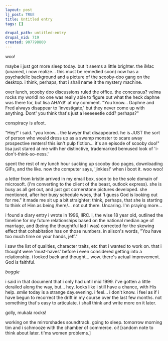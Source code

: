 ```yaml
--- 
layout: post
lj_post: TRUE
title: Untitled entry
tags: []

drupal_path: untitled-entry
drupal_nid: 719
created: 907798800
---
```

woo!

maybe i just got more  sleep today. but it seems a little brighter. the iMac (unamed, i now realize... this must be remedied soon) now has a psychadelic background and a picture of the scooby-doo gang on the desktop. i think, perhaps, that i shall name it the mystery machine.

over lunch, scooby doo discussions ruled the office. the concensus? velma rocks my world! no one was really able to figure out what the heck daphne was there for, but lisa AHA'd!' at my comment. "You know... Daphne and Fred always disappear to 'investigate,' but they never come up with anything. Dont' you think that's just a leeeeeetle odd? perhaps?"

conspiracy is afoot.

"Hey!" i said. "you know... the lawyer that disappeared. he is JUST the sort of person who would dress up as a swamp monster to scare away prospective renters! this isn't pulp fiction... it's an episode of scooby doo!" lisa just stared at me with her distinctive, trademarked bemused look of 'i-don't-think-so-ness.'

spent the rest of my lunch hour sucking up scooby doo pages, downloading GIFs, and the like. now the computer says, 'jinkies!' when i boot it. woo woo!

a letter from kristin arrived in my email box, soon to be the sole domain of microsoft. (i'm converting to the client of the beast, outlook express). she is busy as all get out, and just got cornerstone pictures developed.  she mentioned, after her busy schedule woes, that 'I guess God is looking out for me." it made me sit up a bit straighter; think, perhaps, that she is starting to think of Him as being /here/... not out there. Uncaring. I'm praying more...

i found a diary entry i wrote in 1996, IIRC. i, the wise 18 year old, outlined the timeline for my future relationships based on the national median age of marriage, and (being the thoughtful lad I was) corrected for the skewing effect that cohabitation has on those numbers. in alison's words, "You have too much time on your hands, jeff."

i saw the list of qualities, character traits, etc that i wanted to work on. that i thought were 'must-haves' before i even considered getting into a relationship. i looked back and thought... wow. there's actual improvement. God is faithful.

*boggle*

i said in that document that i only had until mid 1999. i've gotten a little derailed along the way, but... hey. looks like i still have a chance, with His help. *smile* today is a strange day.evening. i feel... i don't know. i feel as if i have begun to recorrect the drift in my course over the last few months. not something that's easy to articulate. i shall think and write more on it later.

golly, mukala rocks!

working on the mirrorshades soundtrack. going to sleep. tomorrow morning tim and i schmooze with the chamber of commerce. oi! [random note to think about later. ti'ms women problems.]
